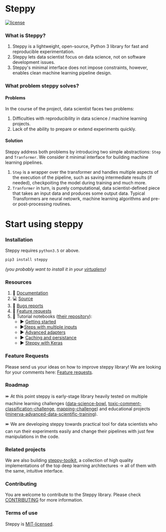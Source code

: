 # Steppy
[![license](https://img.shields.io/github/license/mashape/apistatus.svg?maxAge=2592000)](https://github.com/minerva-ml/steppy/blob/master/LICENSE)

### What is Steppy?
1. Steppy is a lightweight, open-source, Python 3 library for fast and reproducible experimentation.
1. Steppy lets data scientist focus on data science, not on software development issues.
1. Steppy's minimal interface does not impose constraints, however, enables clean machine learning pipeline design.

### What problem steppy solves?
#### Problems
In the course of the project, data scientist faces two problems:
1. Difficulties with reproducibility in data science / machine learning projects.
1. Lack of the ability to prepare or extend experiments quickly.

#### Solution
Steppy address both problems by introducing two simple abstractions: `Step` and `Tranformer`. We consider it minimal interface for building machine learning pipelines.
1. `Step` is a wrapper over the transformer and handles multiple aspects of the execution of the pipeline, such as saving intermediate results (if needed), checkpoiting the model during training and much more.
1. `Tranformer` in turn, is purely computational, data scientist-defined piece that takes an input data and produces some output data. Typical Transformers are neural netowrk, machine learning algorithms and pre- or post-processing routines.

# Start using steppy
### Installation
Steppy requires `python3.5` or above.
```bash
pip3 install steppy
```
_(you probably want to install it in your [virtualenv](https://virtualenv.pypa.io/en/stable))_

### Resources
1. :ledger: [Documentation](https://steppy.readthedocs.io/en/latest)
1. :computer: [Source](https://github.com/minerva-ml/steppy)
1. :name_badge: [Bugs reports](https://github.com/minerva-ml/steppy/issues)
1. :rocket: [Feature requests](https://github.com/minerva-ml/steppy/issues)
1. :star2: Tutorial notebooks ([their repository](https://github.com/minerva-ml/steppy-examples)):
    - :arrow_forward: [Getting started](https://github.com/minerva-ml/steppy-examples/blob/master/tutorials/1-getting-started.ipynb)
    -  :arrow_forward:[Steps with multiple inputs](https://github.com/minerva-ml/steppy-examples/blob/master/tutorials/2-multi-step.ipynb)
    - :arrow_forward: [Advanced adapters](https://github.com/minerva-ml/steppy-examples/blob/master/tutorials/3-adapter_advanced.ipynb)
    - :arrow_forward: [Caching and persistance](https://github.com/minerva-ml/steppy-examples/blob/master/tutorials/4-caching-persistence.ipynb)
    - :arrow_forward: [Steppy with Keras](https://github.com/minerva-ml/steppy-examples/blob/master/tutorials/5-steps-with-keras.ipynb)

### Feature Requests
Please send us your ideas on how to improve steppy library! We are looking for your comments here: [Feature requests](https://github.com/minerva-ml/steppy/issues).

### Roadmap
:fast_forward: At this point steppy is early-stage library heavily tested on multiple machine learning challenges ([data-science-bowl](https://github.com/minerva-ml/open-solution-data-science-bowl-2018 "Kaggle's data science bowl 2018"), [toxic-comment-classification-challenge](https://github.com/minerva-ml/open-solution-toxic-comments "Kaggle's Toxic Comment Classification Challenge"), [mapping-challenge](https://github.com/minerva-ml/open-solution-mapping-challenge "CrowdAI's Mapping Challenge")) and educational projects ([minerva-advanced-data-scientific-training](https://github.com/minerva-ml/minerva-training-materials "minerva.ml -> advanced data scientific training")).

:fast_forward: We are developing steppy towards practical tool for data scientists who can run their experiments easily and change their pipelines with just few manipulations in the code.

### Related projects
We are also building [steppy-toolkit](https://github.com/minerva-ml/steppy-toolkit "steppy toolkit"), a collection of high quality implementations of the top deep learning architectures -> all of them with the same, intuitive interface.

### Contributing
You are welcome to contribute to the Steppy library. Please check [CONTRIBUTING](https://github.com/minerva-ml/steppy/blob/master/CONTRIBUTING.md) for more information.

### Terms of use
Steppy is [MIT-licensed](https://github.com/minerva-ml/steppy/blob/master/LICENSE).
